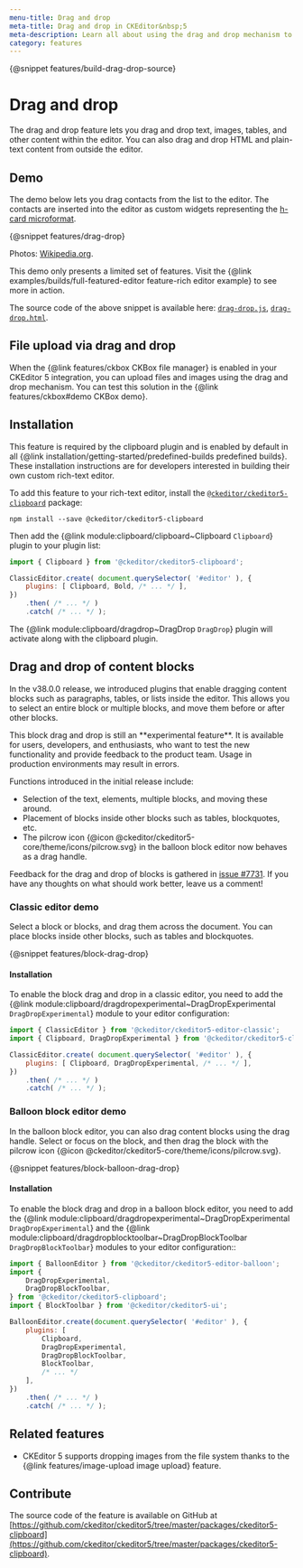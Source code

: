 ```yaml
---
menu-title: Drag and drop
meta-title: Drag and drop in CKEditor&nbsp;5
meta-description: Learn all about using the drag and drop mechanism to manage content and uploads in CKEditor&nbsp;5
category: features
---
```


{@snippet features/build-drag-drop-source}

# Drag and drop

The drag and drop feature lets you drag and drop text, images, tables, and other content within the editor. You can also drag and drop HTML and plain-text content from outside the editor.

## Demo

The demo below lets you drag contacts from the list to the editor. The contacts are inserted into the editor as custom widgets representing the [h-card microformat](http://microformats.org/wiki/h-card).

{@snippet features/drag-drop}

Photos: [Wikipedia.org](http://en.wikipedia.org).

<info-box info>
	This demo only presents a limited set of features. Visit the {@link examples/builds/full-featured-editor feature-rich editor example} to see more in action.
</info-box>

The source code of the above snippet is available here: [`drag-drop.js`](https://github.com/ckeditor/ckeditor5/tree/master/packages/ckeditor5-clipboard/docs/_snippets/features/drag-drop.js), [`drag-drop.html`](https://github.com/ckeditor/ckeditor5/tree/master/packages/ckeditor5-clipboard/docs/_snippets/features/drag-drop.html).

## File upload via drag and drop

When the {@link features/ckbox CKBox file manager} is enabled in your CKEditor&nbsp;5 integration, you can upload files and images using the drag and drop mechanism. You can test this solution in the {@link features/ckbox#demo CKBox demo}.

## Installation

<info-box info>
	This feature is required by the clipboard plugin and is enabled by default in all {@link installation/getting-started/predefined-builds predefined builds}. These installation instructions are for developers interested in building their own custom rich-text editor.
</info-box>

To add this feature to your rich-text editor, install the [`@ckeditor/ckeditor5-clipboard`](https://www.npmjs.com/package/@ckeditor/ckeditor5-clipboard) package:

```
npm install --save @ckeditor/ckeditor5-clipboard
```

Then add the {@link module:clipboard/clipboard~Clipboard `Clipboard`} plugin to your plugin list:

```js
import { Clipboard } from '@ckeditor/ckeditor5-clipboard';

ClassicEditor.create( document.querySelector( '#editor' ), {
	plugins: [ Clipboard, Bold, /* ... */ ],
})
	.then( /* ... */ )
	.catch( /* ... */ );
```

The {@link module:clipboard/dragdrop~DragDrop `DragDrop`} plugin will activate along with the clipboard plugin.

## Drag and drop of content blocks

In the v38.0.0 release, we introduced plugins that enable dragging content blocks such as paragraphs, tables, or lists inside the editor. This allows you to select an entire block or multiple blocks, and move them before or after other blocks.

<info-box warning>
	This block drag and drop is still an **experimental feature**. It is available for users, developers, and enthusiasts, who want to test the new functionality and provide feedback to the product team. Usage in production environments may result in errors.
</info-box>

Functions introduced in the initial release include:

* Selection of the text, elements, multiple blocks, and moving these around.
* Placement of blocks inside other blocks such as tables, blockquotes, etc.
* The pilcrow icon 	{@icon @ckeditor/ckeditor5-core/theme/icons/pilcrow.svg} in the balloon block editor now behaves as a drag handle.

Feedback for the drag and drop of blocks is gathered in [issue #7731](https://github.com/ckeditor/ckeditor5/issues/7731). If you have any thoughts on what should work better, leave us a comment!

### Classic editor demo

Select a block or blocks, and drag them across the document. You can place blocks inside other blocks, such as tables and blockquotes.

{@snippet features/block-drag-drop}

#### Installation

To enable the block drag and drop in a classic editor, you need to add the {@link module:clipboard/dragdropexperimental~DragDropExperimental `DragDropExperimental`} module to your editor configuration:

```js
import { ClassicEditor } from '@ckeditor/ckeditor5-editor-classic';
import { Clipboard, DragDropExperimental } from '@ckeditor/ckeditor5-clipboard';

ClassicEditor.create( document.querySelector( '#editor' ), {
	plugins: [ Clipboard, DragDropExperimental, /* ... */ ],
})
	.then( /* ... */ )
	.catch( /* ... */ );
```

### Balloon block editor demo

In the balloon block editor, you can also drag content blocks using the drag handle. Select or focus on the block, and then drag the block with the pilcrow icon {@icon @ckeditor/ckeditor5-core/theme/icons/pilcrow.svg}.

{@snippet features/block-balloon-drag-drop}

#### Installation

To enable the block drag and drop in a balloon block editor, you need to add the {@link module:clipboard/dragdropexperimental~DragDropExperimental `DragDropExperimental`} and the {@link module:clipboard/dragdropblocktoolbar~DragDropBlockToolbar `DragDropBlockToolbar`} modules to your editor configuration::

```js
import { BalloonEditor } from '@ckeditor/ckeditor5-editor-balloon';
import {
	DragDropExperimental,
	DragDropBlockToolbar,
} from '@ckeditor/ckeditor5-clipboard';
import { BlockToolbar } from '@ckeditor/ckeditor5-ui';

BalloonEditor.create(document.querySelector( '#editor' ), {
	plugins: [
		Clipboard,
		DragDropExperimental,
		DragDropBlockToolbar,
		BlockToolbar,
		/* ... */
	],
})
	.then( /* ... */ )
	.catch( /* ... */ );
```

## Related features

* CKEditor&nbsp;5 supports dropping images from the file system thanks to the {@link features/image-upload image upload} feature.

## Contribute

The source code of the feature is available on GitHub at [https://github.com/ckeditor/ckeditor5/tree/master/packages/ckeditor5-clipboard](https://github.com/ckeditor/ckeditor5/tree/master/packages/ckeditor5-clipboard).
